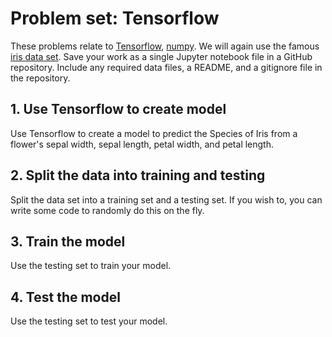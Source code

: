 # Problem set: Tensorflow
These problems relate to [Tensorflow](https://www.tensorflow.org/), [numpy](https://docs.scipy.org/doc/numpy-dev/user/quickstart.html).
We will again use the famous [iris data set](https://en.wikipedia.org/wiki/Iris_flower_data_set).
Save your work as a single Jupyter notebook file in a GitHub repository.
Include any required data files, a README, and a gitignore file in the repository.


## 1. Use Tensorflow to create model
Use Tensorflow to create a model to predict the Species of Iris from a flower's sepal width, sepal length, petal width, and petal length.

## 2. Split the data into training and testing
Split the data set into a training set and a testing set.
If you wish to, you can write some code to randomly do this on the fly.

## 3. Train the model
Use the testing set to train your model.

## 4. Test the model
Use the testing set to test your model.